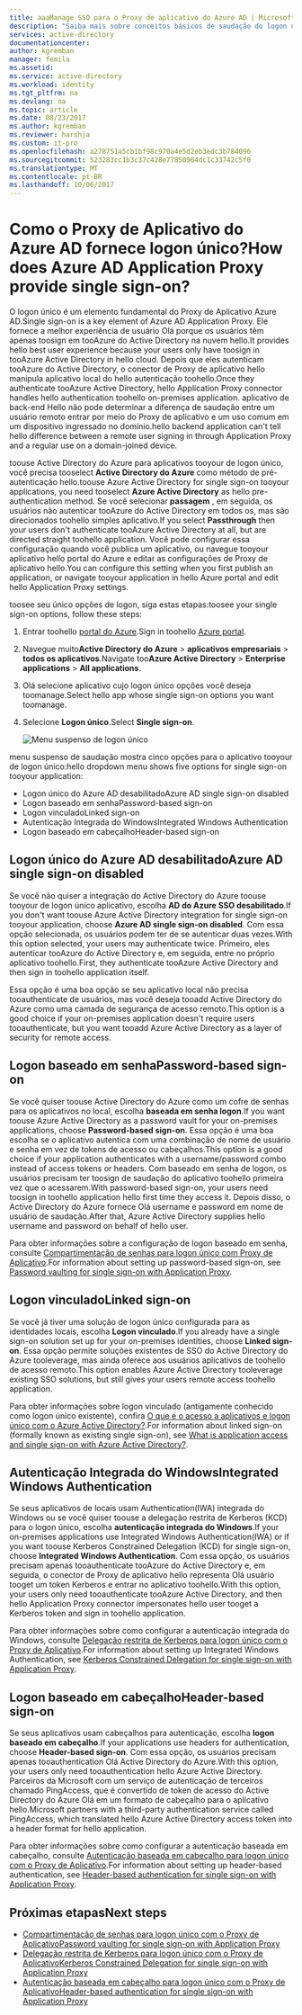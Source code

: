 ```yaml
---
title: aaaManage SSO para o Proxy de aplicativo do Azure AD | Microsoft Docs
description: "Saiba mais sobre conceitos básicos de saudação do logon único com o Proxy de aplicativo"
services: active-directory
documentationcenter: 
author: kgremban
manager: femila
ms.assetid: 
ms.service: active-directory
ms.workload: identity
ms.tgt_pltfrm: na
ms.devlang: na
ms.topic: article
ms.date: 08/23/2017
ms.author: kgremban
ms.reviewer: harshja
ms.custom: it-pro
ms.openlocfilehash: a278751a5cb1bf98c970a4e5d2eb3edc3b784096
ms.sourcegitcommit: 523283cc1b3c37c428e77850964dc1c33742c5f0
ms.translationtype: MT
ms.contentlocale: pt-BR
ms.lasthandoff: 10/06/2017
---
```

# <a name="how-does-azure-ad-application-proxy-provide-single-sign-on"></a><span data-ttu-id="33011-103">Como o Proxy de Aplicativo do Azure AD fornece logon único?</span><span class="sxs-lookup"><span data-stu-id="33011-103">How does Azure AD Application Proxy provide single sign-on?</span></span>

<span data-ttu-id="33011-104">O logon único é um elemento fundamental do Proxy de Aplicativo Azure AD.</span><span class="sxs-lookup"><span data-stu-id="33011-104">Single sign-on is a key element of Azure AD Application Proxy.</span></span>  <span data-ttu-id="33011-105">Ele fornece a melhor experiência de usuário Olá porque os usuários têm apenas toosign em tooAzure do Active Directory na nuvem hello.</span><span class="sxs-lookup"><span data-stu-id="33011-105">It provides hello best user experience because your users only have toosign in tooAzure Active Directory in hello cloud.</span></span> <span data-ttu-id="33011-106">Depois que eles autenticam tooAzure do Active Directory, o conector de Proxy de aplicativo hello manipula aplicativo local do hello autenticação toohello.</span><span class="sxs-lookup"><span data-stu-id="33011-106">Once they authenticate tooAzure Active Directory, hello Application Proxy connector handles hello authentication toohello on-premises application.</span></span> <span data-ttu-id="33011-107">aplicativo de back-end Hello não pode determinar a diferença de saudação entre um usuário remoto entrar por meio do Proxy de aplicativo e um uso comum em um dispositivo ingressado no domínio.</span><span class="sxs-lookup"><span data-stu-id="33011-107">hello backend application can't tell hello difference between a remote user signing in through Application Proxy and a regular use on a domain-joined device.</span></span> 

<span data-ttu-id="33011-108">toouse Active Directory do Azure para aplicativos tooyour de logon único, você precisa tooselect **Active Directory do Azure** como método de pré-autenticação hello.</span><span class="sxs-lookup"><span data-stu-id="33011-108">toouse Azure Active Directory for single sign-on tooyour applications, you need tooselect **Azure Active Directory** as hello pre-authentication method.</span></span> <span data-ttu-id="33011-109">Se você selecionar **passagem** , em seguida, os usuários não autenticar tooAzure do Active Directory em todos os, mas são direcionados toohello simples aplicativo.</span><span class="sxs-lookup"><span data-stu-id="33011-109">If you select **Passthrough** then your users don't authenticate tooAzure Active Directory at all, but are directed straight toohello application.</span></span> <span data-ttu-id="33011-110">Você pode configurar essa configuração quando você publica um aplicativo, ou navegue tooyour aplicativo hello portal do Azure e editar as configurações de Proxy de aplicativo hello.</span><span class="sxs-lookup"><span data-stu-id="33011-110">You can configure this setting when you first publish an application, or navigate tooyour application in hello Azure portal and edit hello Application Proxy settings.</span></span> 

<span data-ttu-id="33011-111">toosee seu único opções de logon, siga estas etapas:</span><span class="sxs-lookup"><span data-stu-id="33011-111">toosee your single sign-on options, follow these steps:</span></span>

1. <span data-ttu-id="33011-112">Entrar toohello [portal do Azure](https://portal.azure.com).</span><span class="sxs-lookup"><span data-stu-id="33011-112">Sign in toohello [Azure portal](https://portal.azure.com).</span></span>
2. <span data-ttu-id="33011-113">Navegue muito**Active Directory do Azure** > **aplicativos empresariais** > **todos os aplicativos**.</span><span class="sxs-lookup"><span data-stu-id="33011-113">Navigate too**Azure Active Directory** > **Enterprise applications** > **All applications**.</span></span>
3. <span data-ttu-id="33011-114">Olá selecione aplicativo cujo logon único opções você deseja toomanage.</span><span class="sxs-lookup"><span data-stu-id="33011-114">Select hello app whose single sign-on options you want toomanage.</span></span>
4. <span data-ttu-id="33011-115">Selecione **Logon único**.</span><span class="sxs-lookup"><span data-stu-id="33011-115">Select **Single sign-on**.</span></span>

   ![Menu suspenso de logon único](./media/application-proxy-sso-overview/single-sign-on-mode.png)

<span data-ttu-id="33011-117">menu suspenso de saudação mostra cinco opções para o aplicativo tooyour de logon único:</span><span class="sxs-lookup"><span data-stu-id="33011-117">hello dropdown menu shows five options for single sign-on tooyour application:</span></span>

* <span data-ttu-id="33011-118">Logon único do Azure AD desabilitado</span><span class="sxs-lookup"><span data-stu-id="33011-118">Azure AD single sign-on disabled</span></span>
* <span data-ttu-id="33011-119">Logon baseado em senha</span><span class="sxs-lookup"><span data-stu-id="33011-119">Password-based sign-on</span></span>
* <span data-ttu-id="33011-120">Logon vinculado</span><span class="sxs-lookup"><span data-stu-id="33011-120">Linked sign-on</span></span>
* <span data-ttu-id="33011-121">Autenticação Integrada do Windows</span><span class="sxs-lookup"><span data-stu-id="33011-121">Integrated Windows Authentication</span></span>
* <span data-ttu-id="33011-122">Logon baseado em cabeçalho</span><span class="sxs-lookup"><span data-stu-id="33011-122">Header-based sign-on</span></span>

## <a name="azure-ad-single-sign-on-disabled"></a><span data-ttu-id="33011-123">Logon único do Azure AD desabilitado</span><span class="sxs-lookup"><span data-stu-id="33011-123">Azure AD single sign-on disabled</span></span>

<span data-ttu-id="33011-124">Se você não quiser a integração do Active Directory do Azure toouse tooyour de logon único aplicativo, escolha **AD do Azure SSO desabilitado**.</span><span class="sxs-lookup"><span data-stu-id="33011-124">If you don't want toouse Azure Active Directory integration for single sign-on tooyour application, choose **Azure AD single sign-on disabled**.</span></span> <span data-ttu-id="33011-125">Com essa opção selecionada, os usuários podem ter de se autenticar duas vezes.</span><span class="sxs-lookup"><span data-stu-id="33011-125">With this option selected, your users may authenticate twice.</span></span> <span data-ttu-id="33011-126">Primeiro, eles autenticar tooAzure do Active Directory e, em seguida, entre no próprio aplicativo toohello.</span><span class="sxs-lookup"><span data-stu-id="33011-126">First, they authenticate tooAzure Active Directory and then sign in toohello application itself.</span></span> 

<span data-ttu-id="33011-127">Essa opção é uma boa opção se seu aplicativo local não precisa tooauthenticate de usuários, mas você deseja tooadd Active Directory do Azure como uma camada de segurança de acesso remoto.</span><span class="sxs-lookup"><span data-stu-id="33011-127">This option is a good choice if your on-premises application doesn't require users tooauthenticate, but you want tooadd Azure Active Directory as a layer of security for remote access.</span></span> 

## <a name="password-based-sign-on"></a><span data-ttu-id="33011-128">Logon baseado em senha</span><span class="sxs-lookup"><span data-stu-id="33011-128">Password-based sign-on</span></span>

<span data-ttu-id="33011-129">Se você quiser toouse Active Directory do Azure como um cofre de senhas para os aplicativos no local, escolha **baseada em senha logon**.</span><span class="sxs-lookup"><span data-stu-id="33011-129">If you want toouse Azure Active Directory as a password vault for your on-premises applications, choose **Password-based sign-on**.</span></span> <span data-ttu-id="33011-130">Essa opção é uma boa escolha se o aplicativo autentica com uma combinação de nome de usuário e senha em vez de tokens de acesso ou cabeçalhos.</span><span class="sxs-lookup"><span data-stu-id="33011-130">This option is a good choice if your application authenticates with a username/password combo instead of access tokens or headers.</span></span> <span data-ttu-id="33011-131">Com baseado em senha de logon, os usuários precisam ter toosign de saudação do aplicativo toohello primeira vez que o acessarem.</span><span class="sxs-lookup"><span data-stu-id="33011-131">With password-based sign-on, your users need toosign in toohello application hello first time they access it.</span></span> <span data-ttu-id="33011-132">Depois disso, o Active Directory do Azure fornece Olá username e password em nome de usuário de saudação.</span><span class="sxs-lookup"><span data-stu-id="33011-132">After that, Azure Active Directory supplies hello username and password on behalf of hello user.</span></span> 

<span data-ttu-id="33011-133">Para obter informações sobre a configuração de logon baseado em senha, consulte [Compartimentação de senhas para logon único com Proxy de Aplicativo](application-proxy-sso-azure-portal.md).</span><span class="sxs-lookup"><span data-stu-id="33011-133">For information about setting up password-based sign-on, see [Password vaulting for single sign-on with Application Proxy](application-proxy-sso-azure-portal.md).</span></span>

## <a name="linked-sign-on"></a><span data-ttu-id="33011-134">Logon vinculado</span><span class="sxs-lookup"><span data-stu-id="33011-134">Linked sign-on</span></span>

<span data-ttu-id="33011-135">Se você já tiver uma solução de logon único configurada para as identidades locais, escolha **Logon vinculado**.</span><span class="sxs-lookup"><span data-stu-id="33011-135">If you already have a single sign-on solution set up for your on-premises identities, choose **Linked sign-on**.</span></span> <span data-ttu-id="33011-136">Essa opção permite soluções existentes de SSO do Active Directory do Azure tooleverage, mas ainda oferece aos usuários aplicativos de toohello de acesso remoto.</span><span class="sxs-lookup"><span data-stu-id="33011-136">This option enables Azure Active Directory tooleverage existing SSO solutions, but still gives your users remote access toohello application.</span></span> 

<span data-ttu-id="33011-137">Para obter informações sobre logon vinculado (antigamente conhecido como logon único existente), confira [O que é o acesso a aplicativos e logon único com o Azure Active Directory?](active-directory-appssoaccess-whatis.md#how-does-single-sign-on-with-azure-active-directory-work).</span><span class="sxs-lookup"><span data-stu-id="33011-137">For information about linked sign-on (formally known as existing single sign-on), see [What is application access and single sign-on with Azure Active Directory?](active-directory-appssoaccess-whatis.md#how-does-single-sign-on-with-azure-active-directory-work).</span></span>

## <a name="integrated-windows-authentication"></a><span data-ttu-id="33011-138">Autenticação Integrada do Windows</span><span class="sxs-lookup"><span data-stu-id="33011-138">Integrated Windows Authentication</span></span>

<span data-ttu-id="33011-139">Se seus aplicativos de locais usam Authentication(IWA) integrada do Windows ou se você quiser toouse a delegação restrita de Kerberos (KCD) para o logon único, escolha **autenticação integrada do Windows**.</span><span class="sxs-lookup"><span data-stu-id="33011-139">If your on-premises applications use Integrated Windows Authentication(IWA) or if you want toouse Kerberos Constrained Delegation (KCD) for single sign-on, choose **Integrated Windows Authentication**.</span></span> <span data-ttu-id="33011-140">Com essa opção, os usuários precisam apenas tooauthenticate tooAzure do Active Directory e, em seguida, o conector de Proxy de aplicativo hello representa Olá usuário tooget um token Kerberos e entrar no aplicativo toohello.</span><span class="sxs-lookup"><span data-stu-id="33011-140">With this option, your users only need tooauthenticate tooAzure Active Directory, and then hello Application Proxy connector impersonates hello user tooget a Kerberos token and sign in toohello application.</span></span> 

<span data-ttu-id="33011-141">Para obter informações sobre como configurar a autenticação integrada do Windows, consulte [Delegação restrita de Kerberos para logon único com o Proxy de Aplicativo](active-directory-application-proxy-sso-using-kcd.md).</span><span class="sxs-lookup"><span data-stu-id="33011-141">For information about setting up Integrated Windows Authentication, see [Kerberos Constrained Delegation for single sign-on with Application Proxy](active-directory-application-proxy-sso-using-kcd.md).</span></span>

## <a name="header-based-sign-on"></a><span data-ttu-id="33011-142">Logon baseado em cabeçalho</span><span class="sxs-lookup"><span data-stu-id="33011-142">Header-based sign-on</span></span> 

<span data-ttu-id="33011-143">Se seus aplicativos usam cabeçalhos para autenticação, escolha **logon baseado em cabeçalho**.</span><span class="sxs-lookup"><span data-stu-id="33011-143">If your applications use headers for authentication, choose **Header-based sign-on**.</span></span> <span data-ttu-id="33011-144">Com essa opção, os usuários precisam apenas tooauthentication Olá Active Directory do Azure.</span><span class="sxs-lookup"><span data-stu-id="33011-144">With this option, your users only need tooauthentication hello Azure Active Directory.</span></span> <span data-ttu-id="33011-145">Parceiros da Microsoft com um serviço de autenticação de terceiros chamado PingAccess, que é convertido de token de acesso do Active Directory do Azure Olá em um formato de cabeçalho para o aplicativo hello.</span><span class="sxs-lookup"><span data-stu-id="33011-145">Microsoft partners with a third-party authentication service called PingAccess, which translated hello Azure Active Directory access token into a header format for hello application.</span></span> 

<span data-ttu-id="33011-146">Para obter informações sobre como configurar a autenticação baseada em cabeçalho, consulte [ Autenticação baseada em cabeçalho para logon único com o Proxy de Aplicativo](application-proxy-ping-access.md).</span><span class="sxs-lookup"><span data-stu-id="33011-146">For information about setting up header-based authentication, see [Header-based authentication for single sign-on with Application Proxy](application-proxy-ping-access.md).</span></span>

## <a name="next-steps"></a><span data-ttu-id="33011-147">Próximas etapas</span><span class="sxs-lookup"><span data-stu-id="33011-147">Next steps</span></span>

- [<span data-ttu-id="33011-148">Compartimentação de senhas para logon único com o Proxy de Aplicativo</span><span class="sxs-lookup"><span data-stu-id="33011-148">Password vaulting for single sign-on with Application Proxy</span></span>](application-proxy-sso-azure-portal.md)
- [<span data-ttu-id="33011-149">Delegação restrita de Kerberos para logon único com o Proxy de Aplicativo</span><span class="sxs-lookup"><span data-stu-id="33011-149">Kerberos Constrained Delegation for single sign-on with Application Proxy</span></span>](active-directory-application-proxy-sso-using-kcd.md)
- [<span data-ttu-id="33011-150">Autenticação baseada em cabeçalho para logon único com o Proxy de Aplicativo</span><span class="sxs-lookup"><span data-stu-id="33011-150">Header-based authentication for single sign-on with Application Proxy</span></span>](application-proxy-ping-access.md) 
